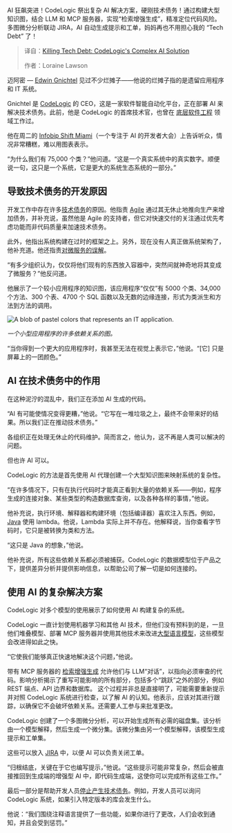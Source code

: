 
<!--
title: 消灭技术债务：CodeLogic复杂的AI解决方案
cover: https://cdn.thenewstack.io/media/2025/05/ef6452b5-tech-debt-mud-2.jpg
summary: AI 狂飙突进！CodeLogic 祭出复杂 AI 解决方案，硬刚技术债务！通过构建大型知识图，结合 LLM 和 MCP 服务器，实现“检索增强生成”，精准定位代码风险。多图微分分析联动 JIRA，AI 自动生成提示和工单，妈妈再也不用担心我的 “Tech Debt” 了！
-->

AI 狂飙突进！CodeLogic 祭出复杂 AI 解决方案，硬刚技术债务！通过构建大型知识图，结合 LLM 和 MCP 服务器，实现“检索增强生成”，精准定位代码风险。多图微分分析联动 JIRA，AI 自动生成提示和工单，妈妈再也不用担心我的 “Tech Debt” 了！

> 译自：[Killing Tech Debt: CodeLogic's Complex AI Solution](https://thenewstack.io/killing-tech-debt-codelogics-complex-ai-solution/)
> 
> 作者：Loraine Lawson

迈阿密 — [Edwin Gnichtel](https://www.linkedin.com/in/ned-gnichtel-12039965/) 见过不少烂摊子——他说的烂摊子指的是遗留应用程序和 IT 系统。

Gnichtel 是 [CodeLogic](https://codelogic.com/) 的 CEO，这是一家软件智能自动化平台，正在部署 AI 来解决技术债务。此前，他是 CodeLogic 的首席技术官，也曾在 [底层软件工程](https://www.technologyandstrategy.com/news/what-is-a-low-level-software-engineer) 领域工作过。

他在周二的 [Infobip Shift Miami](https://shift.infobip.com/us/#hero)（一个专注于 AI 的开发者大会）上告诉听众，情况非常糟糕，难以用图表表示。

“为什么我们有 75,000 个类？”他问道。“这是一个真实系统中的真实数字。顺便说一句，这只是一个系统，它是更大的系统生态系统的一部分。”

## 导致技术债务的开发原因

开发工作中存在许多[技术债务](https://thenewstack.io/technical-debt-continues-to-mount-heres-how-to-solve-it/)的原因。他指责 [Agile](https://thenewstack.io/agile-reinvented-a-look-into-the-future/) 通过其无休止地推向生产来增加债务，并补充说，虽然他是 Agile 的支持者，但它对快速交付的关注通过优先考虑功能而非代码质量来加速技术债务。

此外，他指出系统构建在过时的框架之上。另外，现在没有人真正做系统架构了，他补充道。他还指责[对微服务的误解](https://thenewstack.io/how-to-fail-at-microservices/)。

“有多少组织认为，仅仅将他们现有的东西放入容器中，突然间就神奇地将其变成了微服务？”他反问道。

他展示了一个较小应用程序的知识图，该应用程序“仅仅”有 5000 个类、34,000 个方法、300 个表、4700 个 SQL 函数以及无数的边缘连接，形式为类派生和方法到方法的调用。

![A blob of pastel colors that represents an IT application.](https://cdn.thenewstack.io/media/2025/05/3c9d92e6-code_debt_visualization.jpg)

*一个小型应用程序的许多依赖关系的图。*

“当你得到一个更大的应用程序时，我甚至无法在视觉上表示它，”他说。“[它] 只是屏幕上的一团颜色。”

## AI 在技术债务中的作用

在这种泥泞的混乱中，我们正在添加 AI 生成的代码。

“AI 有可能使情况变得更糟，”他说。“它写在一堆垃圾之上，最终不会带来好的结果。所以我们正在推动技术债务。”

各组织正在处理无休止的代码维护。简而言之，他认为，这不再是人类可以解决的问题。

但也许 AI 可以。

CodeLogic 的方法是首先使用 AI 代理创建一个大型知识图来映射系统的复杂性。

“在许多情况下，只有在执行代码时才能真正看到大量的依赖关系——例如，程序生成的连接对象、某些类型的构造数据库查询，以及各种各样的事情，”他说。

他补充说，执行环境、解释器和构建环境（包括编译器）喜欢注入东西。例如，[Java](https://thenewstack.io/java-modernizes-new-tools-for-ai-and-quantum-age/) 使用 lambda。他说，Lambda 实际上并不存在。他解释说，当你查看字节码时，它只是被转换为类和方法。

“这只是 Java 的想象，”他说。

他补充说，所有这些依赖关系都必须被捕获。CodeLogic 的数据模型位于产品之下，提供差异分析并提供影响信息，以帮助公司了解一切是如何连接的。

## 使用 AI 的复杂解决方案

CodeLogic 对多个模型的使用展示了如何使用 AI 构建复杂的系统。

CodeLogic 一直计划使用机器学习和其他 AI 技术，但他们没有预料到的是，一旦他们堆叠模型、部署 MCP 服务器并使用其他技术来改进[大型语言模型](https://thenewstack.io/what-is-a-large-language-model/)，这些模型会改进得如此之快。

“它使我们能够真正快速地解决这个问题，”他说。

带有 MCP 服务器的 [检索增强生成](https://thenewstack.io/retrieval-augmented-generation-for-llms/) 允许他们与 LLM“对话”，以指向必须审查的代码。影响分析揭示了重写可能影响的所有部分，包括多个“跳跃”之外的部分，例如 REST 端点、API 边界和数据库。
这个过程并非总是直接明了，可能需要重新提示并对照 CodeLogic 系统进行检查，以了解 AI 的认知。他表示，应该对其进行跟踪，以确保它不会破坏依赖关系。还需要人工参与来批准更改。

CodeLogic 创建了一个多图微分分析，可以开始生成所有必需的磁盘集。该分析由一个模型解释，然后生成一个微分集。该微分集由另一个模型解释，该模型生成提示和工单集。

这些可以放入 [JIRA](https://thenewstack.io/why-developers-hate-jira-and-what-atlassian-is-doing-about-it/) 中，以便 AI 可以负责关闭工单。

“归根结底，关键在于它也编写提示，”他说。“这些提示可能非常复杂，然后会被直接推回到生成端的增强型 AI 中，即代码生成端，这使你可以完成所有这些工作。”

最后一部分是帮助开发人员[停止产生技术债务](https://thenewstack.io/stop-technical-debt-before-it-damages-your-company/)。例如，开发人员可以询问 CodeLogic 系统，如果引入特定版本的库会发生什么。

他说：“我们围绕注释语言提供了一些功能，如果你进行了更改，人们会收到通知，并且会受到惩罚。”
